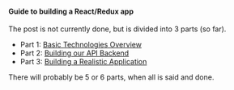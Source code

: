 #### Guide to building a React/Redux app

The post is not currently done, but is divided into 3 parts (so far).

- Part 1: [Basic Technologies Overview](https://github.com/joelgardner/react-node-app/blob/master/Post1.md)
- Part 2: [Building our API Backend](https://github.com/joelgardner/react-node-app/blob/master/Post2.md)
- Part 3: [Building a Realistic Application](https://github.com/joelgardner/react-node-app/blob/master/Post3.md)

There will probably be 5 or 6 parts, when all is said and done.
